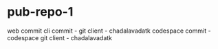 # pub-repo-1
web commit
cli commit - git client - chadalavadatk
codespace commit - codespace git client - chadalavadatk